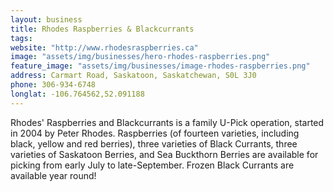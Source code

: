 ```yaml
---
layout: business
title: Rhodes Raspberries & Blackcurrants
tags:
website: "http://www.rhodesraspberries.ca"
image: "assets/img/businesses/hero-rhodes-raspberries.png"
feature_image: "assets/img/businesses/image-rhodes-raspberries.png"
address: Carmart Road, Saskatoon, Saskatchewan, S0L 3J0
phone: 306-934-6748
longlat: -106.764562,52.091188
---
```

Rhodes' Raspberries and Blackcurrants is a family U-Pick operation, started in 2004 by Peter Rhodes. Raspberries (of fourteen varieties, including black, yellow and red berries), three varieties of Black Currants, three varieties of Saskatoon Berries, and Sea Buckthorn Berries are available for picking from early July to late-September. Frozen Black Currants are available year round!
